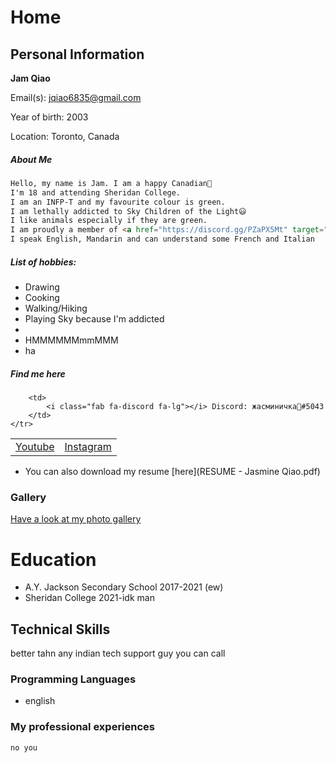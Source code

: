 # Home

<script src="https://kit.fontawesome.com/6d173168d3.js" crossorigin="anonymous"></script>

## Personal Information
**Jam Qiao**

Email(s): [jqiao6835@gmail.com](mailto:jqiao6835@gmail.com)

Year of birth: 2003

Location: Toronto, Canada

##### About Me
```markdown
Hello, my name is Jam. I am a happy Canadian🍁
I'm 18 and attending Sheridan College.
I am an INFP-T and my favourite colour is green.
I am lethally addicted to Sky Children of the Light😃
I like animals especially if they are green.
I am proudly a member of <a href="https://discord.gg/PZaPX5Mt" target="blank">Quarantined Bagels</a>
I speak English, Mandarin and can understand some French and Italian 
```

##### List of hobbies:
* Drawing
* Cooking
* Walking/Hiking
* Playing Sky because I'm addicted
* 
* HMMMMMMmmMMM
* ha

##### Find me here

<table>
    <tr>
        <td>
            <a href="https://www.youtube.com/channel/UCKW-d_GlZ-sblBa18tChqbw" target="blank"><i class="fab fa-youtube fa-lg"></i> Youtube</a>
        </td>
        <td>
            <a href="https://www.instagram.com/jqwq_art/" target="blank"><i class="fab fa-instagram fa-lg"></i> Instagram</a>
        </td>
        
        <td>
            <i class="fab fa-discord fa-lg"></i> Discord: жасминичка💚#5043
        </td>
    </tr>
</table>

* <i class="fas fa-file fa-lg"></i> You can also download my resume [here](RESUME - Jasmine Qiao.pdf)

### Gallery

[Have a look at my photo gallery](/photo.md)

# Education

* A.Y. Jackson Secondary School 2017-2021 (ew)
* Sheridan College 2021-idk man

## Technical Skills
better tahn any indian tech support guy you can call
### Programming Languages

* english

### My professional experiences

```markdown
no you
```
